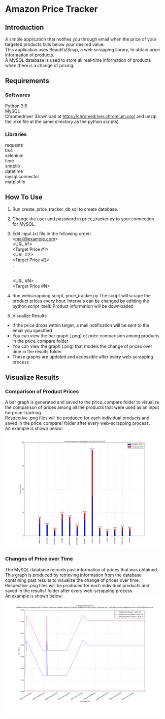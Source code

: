 # Amazon Price Tracker

## Introduction
A simple application that notifies you through email when the price of your targeted products falls below your desired value.  
This application uses BeautifulSoup, a web scrapping library, to obtain price information of products.  
A MySQL database is used to store all real-time information of products when there is a change of pricing.

## Requirements  
### Softwares
Python 3.6  
MySQL  
Chromedriver (Download at https://chromedriver.chromium.org/ and unzip the .exe file at the same directory as the python scripts)  

### Libraries  
requests  
bs4  
selenium  
time  
smtplib  
datetime  
mysql.connector  
matplotlib  

## How To Use  
1. Run create_price_tracker_db.sql to create database.  

2. Change the user and password in price_tracker.py to your connection for MySQL.  

3. Edit input.txt file in the following order:  
            <<mail@example.com>>  
            <URL #1>  
            <Target Price #1>  
            <URL #2>  
            <Target Price #2>  
                    .  
                    .  
                    .  
                <URL #N>  
            <Target Price #N>  
 
 4. Run webscrapping script, price_tracker.py
 The script will scrape the product prices every hour. Intervals can be changed by editting the python script itself.
 Product information will be downloaded
 
 5. Visualize Results
 - If the price drops within target, a mail notification will be sent to the email you specified
 - You can view the bar graph (.png) of price comparision among products in the price_compare folder
 - You can view the graph (.png) that models the change of prices over time in the results folder
 - These graphs are updated and accessible after every web-scrapping process

## Visualize Results

### Comparison of Product Prices  
A bar graph is generated and saved to the price_compare folder to visualize the comparison of prices among all the products that were used as an input for price-tracking.  
Respective .png files will be produced for each individual products and saved in the price_compare/ folder after every web-scrapping process.  
An example is shown below:
![alt text](https://github.com/zhengkang128/Amazon-Price-Tracker/blob/master/price_compare/price_compare_2020-10-03_15_28_10.png?raw=true)  

### Changes of Price over Time  
The MySQL database records past information of prices that was obtained.  
This graph is produced by retrieving information from the database containing past results to visualize the change of prices over time.  
Respective .png files will be produced for each individual products and saved in the results/ folder after every web-scrapping process.  
An example is shown below:
![alt text](https://github.com/zhengkang128/Amazon-Price-Tracker/blob/master/results/product_num4.png?raw=true)  


